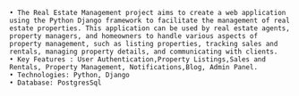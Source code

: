     • The Real Estate Management project aims to create a web application using the Python Django framework to facilitate the management of real estate properties. This application can be used by real estate agents, property managers, and homeowners to handle various aspects of property management, such as listing properties, tracking sales and rentals, managing property details, and communicating with clients.
    • Key Features : User Authentication,Property Listings,Sales and Rentals, Property Management, Notifications,Blog, Admin Panel.
    • Technologies: Python, Django
    • Database: PostgresSql
